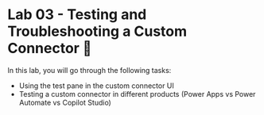 # Lab 03 - Testing and Troubleshooting a Custom Connector 🚨

In this lab, you will go through the following tasks:

* Using the test pane in the custom connector UI
* Testing a custom connector in different products (Power Apps vs Power Automate vs Copilot Studio)
